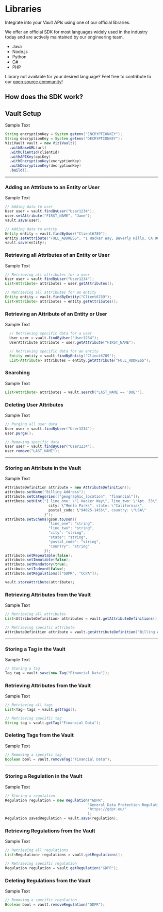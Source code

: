 # Libraries
Integrate into your Vault APIs using one of our official libraries.

We offer an official SDK for most languages widely used in the industry today and are actively maintained by our engineering team.

- Java
- Node.js
- Python
- C#
- PHP

Library not available for your desired language? Feel free to contribute to our [open source community](https://github.com/anontechnology)!

## How does the SDK work?

## Vault Setup

Sample Text

  ``` java
  String encryptionKey = System.getenv("ENCRYPTIONKEY");
  String decryptionKey = System.getenv("DECRYPTIONKEY");
  ViziVault vault = new ViziVault()
    .withBaseURL(url)
    .withClientId(clientId)
    .withAPIKey(apiKey)
    .withEncryptionKey(encryptionKey)
    .withDecryptionKey(decryptionKey)
    .build();
  ```

----------------------------------------------------------------------
### Adding an Attribute to an Entity or User

Sample Text

  ``` java
  // Adding data to user
  User user = vault.findByUser("User1234");
  user.setAttribute("FIRST_NAME", "Jane");
  vault.save(user);

  // Adding data to entity
  Entity entity = vault.findByUser("Client6789");
  entity.setAttribute("FULL_ADDRESS", "1 Hacker Way, Beverly Hills, CA 90210");
  vault.save(entity);
  ```

### Retrieving all Attributes of an Entity or User

Sample Text

  ``` java
  // Retrieving all attributes for a user
  User user = vault.findByUser("User1234");
  List<Attribute> attributes = user.getAttributes();

  // Retrieving all attributes for an entity
  Entity entity = vault.findByEntity("Client6789");
  List<Attribute> attributes = entity.getAttributes();
  ```
### Retrieving an Attribute of an Entity or User

Sample Text

``` java
  // Retrieving specific data for a user
  User user = vault.findByUser("User1234");
  UserAttribute attribute = user.getAttribute("FIRST_NAME");

  // Retrieving specific data for an entity
  Entity entity = vault.findByEntity("Client6789");
  List<Attribute> attributes = entity.getAttribute("FULL_ADDRESS");
```

### Searching

Sample Text

  ``` java
  List<Attribute> attributes = vault.search("LAST_NAME == 'DOE'");
  ```

### Deleting User Attributes

Sample Text

  ``` java
  // Purging all user data
  User user = vault.findByUser("User1234");
  user.purge();

  // Removing specific data
  User user = vault.findByUser("User1234");
  user.remove("LAST_NAME");
  ```

----------------------------------------------------------------------
### Storing an Attribute in the Vault

Sample Text

  ``` java
  AttributeDefinition attribute = new AttributeDefinition();
  attribute.setName("Billing Address");
  attribute.setCategories(["geographic_location", "financial"]);
  attribute.setHint("{ line_one: \"1 Hacker Way\", line_two: \"Apt. 53\", 
                      city: \"Menlo Park\", state: \"California\", 
                      postal_code: \"94025-1456\", country: \"USA\"
                    }");
  attribute.setSchema(gson.toJson({ 
                      "line_one": "string",
                      "line_two": "string",
                      "city": "string",
                      "state": "string",
                      "postal_code": "string",
                      "country": "string"
                    });
  attribute.setRepeatable(false);
  attribute.setImmutable(false);
  attribute.setMandatory(true);
  attribute.setIndexed(false);
  attribute.setRegulations(["GDPR", "CCPA"]);

  vault.storeAttribute(attribute);
  ```

### Retrieving Attributes from the Vault

Sample Text

  ``` java
  // Retrieving all attributes
  List<AttributeDefinition> attributes = vault.getAttributeDefinitions();

  // Retrieving specific attribute
  AttributeDefinition attribute = vault.getAttributeDefinition("Billing Address");
  ```

----------------------------------------------------------------------
### Storing a Tag in the Vault

Sample Text

  ``` java
  // Storing a tag
  Tag tag = vault.save(new Tag("Financial Data"));
  ```
### Retrieving Attributes from the Vault

Sample Text

  ``` java
  // Retrieving all tags
  List<Tag> tags = vault.getTags();

  // Retrieving specific tag
  String tag = vault.getTag("Financial Data");
  ```

### Deleting Tags from the Vault

Sample Text

  ``` java
  // Removing a specific tag
  Boolean bool = vault.removeTag("Financial Data");
  ```

----------------------------------------------------------------------
### Storing a Regulation in the Vault

Sample Text

  ``` java
  // Storing a regulation
  Regulation regulation = new Regulation("GDPR", 
                                        "General Data Protection Regulation",
                                        "https://gdpr.eu/" 
                                        );
  Regulation savedRegulation = vault.save(regulation);
  ```

### Retrieving Regulations from the Vault

Sample Text

  ``` java
  // Retrieving all regulations
  List<Regulation> regulations = vault.getRegulations();

  // Retrieving specific regulation
  Regulation regulation = vault.getRegulation("GDPR");
  ```

### Deleting Regulations from the Vault

Sample Text

  ``` java
  // Removing a specific regulation
  Boolean bool = vault.removeRegulation("GDPR");
  ```
